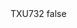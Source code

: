 <?xml version="1.0" encoding="UTF-8"?>
<CustomMetadata xmlns="http://soap.sforce.com/2006/04/metadata">
    <label>TXU732</label>
    <protected>false</protected>
</CustomMetadata>
